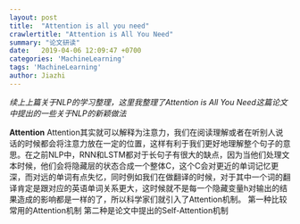 ```yaml
---
layout: post
title:  "Attention is all you need"
crawlertitle: "Attention is All You Need"
summary: "论文研读"
date:   2019-04-06 12:09:47 +0700
categories: 'MachineLearning'
tags: 'MachineLearning'
author: Jiazhi
---
```

*续上上篇关于NLP的学习整理，这里我整理了Attention is All You Need这篇论文中提出的一些关于NLP的新颖做法*

**Attention**
Attention其实就可以解释为注意力，我们在阅读理解或者在听别人说话的时候都会将注意力放在一定的位置，这样有利于我们更好地理解整个句子的意思。在之前NLP中，RNN和LSTM都对于长句子有很大的缺点，因为当他们处理文本时候，他们会将隐藏层的状态合成一个整体C，这个C会对更近的单词记忆更深，而对远的单词有点失忆，同时例如我们在做翻译的时候，对于其中一个词的翻译肯定是跟对应的英语单词关系更大，这时候就不是每一个隐藏变量h对输出的结果造成的影响都是一样的了，所以科学家们就引入了Attention机制。
第一种比较常用的Attention机制
第二种是论文中提出的Self-Attention机制

